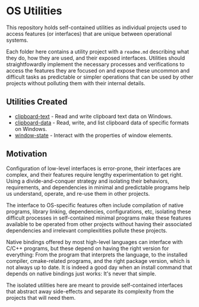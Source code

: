 # OS Utilities

This repository holds self-contained utilities as individual projects used to access features (or interfaces) that are unique between operational systems.

Each folder here contains a utility project with a `readme.md` describing what they do, how they are used, and their exposed interfaces. Utilities should straightfowardly implement the necessary processes and verifications to access the features they are focused on and expose these uncommon and difficult tasks as predictable or simpler operations that can be used by other projects without polluting them with their internal details.

## Utilities Created

- [clipboard-text](./clipboard-text/readme.md) - Read and write clipboard text data on Windows.
- [clipboard-data](./clipboard-data/readme.md) - Read, write, and list clipboard data of specific formats on Windows.
- [window-state](./window-state/readme.md) - Interact with the properties of window elements.

## Motivation

Configuration of low-level interfaces is error-prone, their interfaces are complex, and their features require lengthy experimentation to get right. Using a divide-and-conquer strategy and isolating their behaviors, requirements, and dependencies in minimal and predictable programs help us understand, operate, and re-use them in other projects. 

The interface to OS-specific features often include compilation of native programs, library linking, dependencies, configurations, etc, isolating these difficult processes in self-contained minimal programs make these features available to be operated from other projects without having their associated dependencies and irrelevant complexitities pollute these projects.

Native bindings offered by most high-level languages can interface with C/C++ programs, but these depend on having the right version for everything: From the program that interprets the language, to the installed compiler, cmake-related programs, and the right package version, which is not always up to date. It is indeed a good day when an install command that depends on native bindings just works: It's never that simple.

The isolated utilities here are meant to provide self-contained interfaces that abstract away side-effects and separate its complexity from the projects that will need them.
